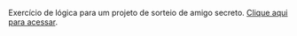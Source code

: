 Exercício de lógica para um projeto de sorteio de amigo secreto. [Clique aqui para acessar](https://rmarinho80.github.io/sortear-amigo-secreto/).
